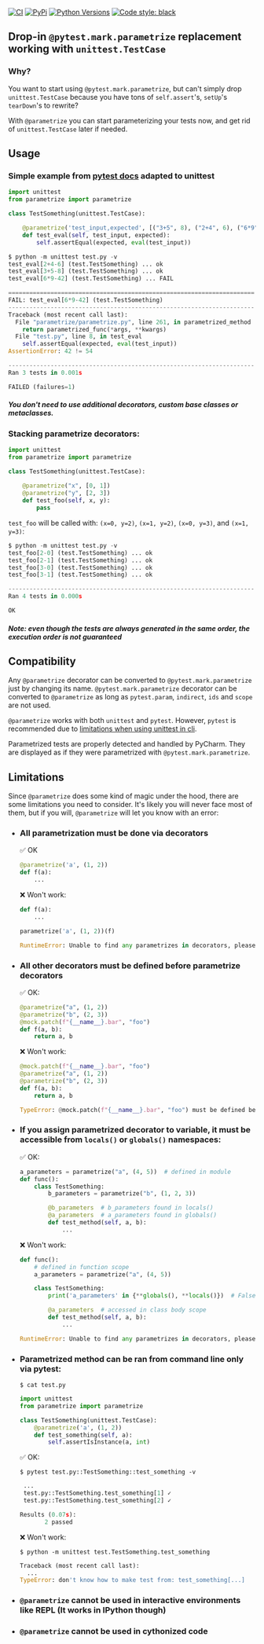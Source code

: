 [![CI](https://github.com/MrMrRobat/parametrize/workflows/CI/badge.svg?event=push)](https://github.com/Bobronium/parametrize/actions?query=event%3Apush+branch%3Amaster+workflow%3ACI)
[![PyPi](https://img.shields.io/pypi/v/parametrize.svg)](https://pypi.python.org/pypi/parametrize)
[![Python Versions](https://img.shields.io/pypi/pyversions/parametrize.svg)](https://github.com/Bobronium/parametrize)
[![Code style: black](https://img.shields.io/badge/code%20style-black-000000.svg)](https://github.com/psf/black)

## Drop-in `@pytest.mark.parametrize` replacement working with `unittest.TestCase`

### Why?
You want to start using `@pytest.mark.parametrize`, but can't simply drop `unittest.TestCase` because you have tons of `self.assert`'s, `setUp`'s `tearDown`'s to rewrite?

With `@parametrize` you can start parameterizing your tests now, and get rid of `unittest.TestCase` later if needed.

## Usage
### Simple example from [pytest docs](https://docs.pytest.org/en/6.2.x/parametrize.html) adapted to unittest
```python
import unittest
from parametrize import parametrize

class TestSomething(unittest.TestCase):

    @parametrize('test_input,expected', [("3+5", 8), ("2+4", 6), ("6*9", 42)])
    def test_eval(self, test_input, expected):
        self.assertEqual(expected, eval(test_input))
```
```py
$ python -m unittest test.py -v
test_eval[2+4-6] (test.TestSomething) ... ok
test_eval[3+5-8] (test.TestSomething) ... ok
test_eval[6*9-42] (test.TestSomething) ... FAIL

======================================================================
FAIL: test_eval[6*9-42] (test.TestSomething)
----------------------------------------------------------------------
Traceback (most recent call last):
  File "parametrize/parametrize.py", line 261, in parametrized_method
    return parametrized_func(*args, **kwargs)
  File "test.py", line 8, in test_eval
    self.assertEqual(expected, eval(test_input))
AssertionError: 42 != 54

----------------------------------------------------------------------
Ran 3 tests in 0.001s

FAILED (failures=1)
```
##### You don't need to use additional decorators, custom base classes or metaclasses.

### Stacking parametrize decorators:
```python
import unittest
from parametrize import parametrize

class TestSomething(unittest.TestCase):
    
    @parametrize("x", [0, 1])
    @parametrize("y", [2, 3])
    def test_foo(self, x, y):
        pass
```
`test_foo` will be called with: `(x=0, y=2)`, `(x=1, y=2)`, `(x=0, y=3)`, and `(x=1, y=3)`:
```python
$ python -m unittest test.py -v
test_foo[2-0] (test.TestSomething) ... ok
test_foo[2-1] (test.TestSomething) ... ok
test_foo[3-0] (test.TestSomething) ... ok
test_foo[3-1] (test.TestSomething) ... ok

----------------------------------------------------------------------
Ran 4 tests in 0.000s

OK
```
##### Note: even though the tests are always generated in the same order, the execution order is not guaranteed


## Compatibility 
Any `@parametrize` decorator can be converted to `@pytest.mark.parametrize` just by changing its name. 
`@pytest.mark.parametrize` decorator can be converted to `@parametrize` as long as `pytest.param`, `indirect`, `ids` and `scope` are not used.

`@parametrize` works with both `unittest` and `pytest`. However, `pytest` is recommended due to [limitations when using unittest in cli](#parametrized-method-can-be-ran-from-command-line-only-via-pytest). 

Parametrized tests are properly detected and handled by PyCharm. They are displayed as if they were parametrized with `@pytest.mark.parametrize`.


## Limitations
Since `@parametrize` does some kind of magic under the hood, there are some limitations you need to consider.
It's likely you will never face most of them, but if you will, `@parametrize` will let you know with an error:

- ### All parametrization must be done via decorators
    :white_check_mark: OK
    ```python
    @parametrize('a', (1, 2))
    def f(a):
        ...
    ```   
    :x: Won't work:
    ```python
    def f(a):
        ...
  
    parametrize('a', (1, 2))(f)
    ```
    ```py
    RuntimeError: Unable to find any parametrizes in decorators, please rewrite decorator name to match any of detected names @{'parametrize'}
    ```
    
- ### All other decorators must be defined before parametrize decorators
    :white_check_mark: OK:
    ```py
    @parametrize("a", (1, 2))
    @parametrize("b", (2, 3))
    @mock.patch(f"{__name__}.bar", "foo")
    def f(a, b):
        return a, b
    ```
    :x: Won't work:
    ```python
    @mock.patch(f"{__name__}.bar", "foo")
    @parametrize("a", (1, 2))
    @parametrize("b", (2, 3))
    def f(a, b):
        return a, b
    ```
    ```py
    TypeError: @mock.patch(f"{__name__}.bar", "foo") must be defined before any of @{'parametrize'} decorators
    ```

- ### If you assign parametrized decorator to variable, it must be accessible from `locals()` or `globals()` namespaces:
    :white_check_mark: OK:
    ```py
    a_parameters = parametrize("a", (4, 5))  # defined in module
    def func():  
        class TestSomething:
            b_parameters = parametrize("b", (1, 2, 3))
  
            @b_parameters  # b_parameters found in locals()
            @a_parameters  # a_parameters found in globals()
            def test_method(self, a, b):
                ...
    ```
    :x: Won't work:
    ```py
    def func():
        # defined in function scope
        a_parameters = parametrize("a", (4, 5))
    
        class TestSomething:
            print('a_parameters' in {**globals(), **locals()})  # False
    
            @a_parameters  # accessed in class body scope
            def test_method(self, a, b):
                ...
    ```
    ```py
    RuntimeError: Unable to find any parametrizes in decorators, please rewrite decorator name to match any of detected names @{'parametrize'}  
    ```

- ### Parametrized method can be ran from command line only via pytest:
    `$ cat test.py`
    ```py
    import unittest
    from parametrize import parametrize
    
    class TestSomething(unittest.TestCase):
        @parametrize('a', (1, 2))
        def test_something(self, a):
            self.assertIsInstance(a, int)
    ```
    :white_check_mark: OK:
    
    `$ pytest test.py::TestSomething::test_something -v`
    ```py
     ...    
     test.py::TestSomething.test_something[1] ✓                                       50% █████     
     test.py::TestSomething.test_something[2] ✓                                      100% ██████████
    
    Results (0.07s):
           2 passed
    ```
    :x: Won't work:
    
    `$ python -m unittest test.TestSomething.test_something`
    ```py
    Traceback (most recent call last):
      ...
    TypeError: don't know how to make test from: test_something[...]
    ```
- ### `@parametrize` cannot be used in interactive environments like REPL (It works in IPython though)
- ### `@parametrize` cannot be used in cythonized code  
